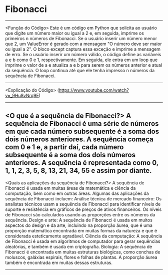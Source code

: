 # Fibonacci

------------------------------------------------------------------------------------------------------------------------------------------------------------------------------------------------------------------------------------------------------

<Função do Código>
Este é um código em Python que solicita ao usuário que digite um número maior ou igual a 2 e, em seguida, imprime os primeiros n números de Fibonacci.
Se o usuário inserir um número menor que 2, um ValueError é gerado com a mensagem "O número deve ser maior ou igual a 2". O bloco except captura essa exceção e imprime a mensagem de erro.
Se o usuário inserir um número válido, o código define as variáveis a e b como 0 e 1, respectivamente. Em seguida, ele entra em um loop que imprime o valor de a e atualiza a e b para serem os números anterior e atual da sequência. O loop continua até que ele tenha impresso n números da sequência de Fibonacci.

------------------------------------------------------------------------------------------------------------------------------------------------------------------------------------------------------------------------------------------------------

<Explicação do Código>
(https://www.youtube.com/watch?v=_9Hu8vNrq9E)

------------------------------------------------------------------------------------------------------------------------------------------------------------------------------------------------------------------------------------------------------

<O que é a sequência de Fibonacci?>
A sequência de Fibonacci é uma série de números em que cada número subsequente é a soma dos dois números anteriores. A sequência começa com 0 e 1 e, a partir daí, cada número subsequente é a soma dos dois números anteriores. A sequência é representada como 0, 1, 1, 2, 3, 5, 8, 13, 21, 34, 55 e assim por diante.
------------------------------------------------------------------------------------------------------------------------------------------------------------------------------------------------------------------------------------------------------

<Quais as aplicações da sequência de Fibonacci?>
A sequência de Fibonacci é usada em muitas áreas da matemática e ciência da computação, bem como em outras áreas. Algumas das aplicações da sequência de Fibonacci incluem:
Análise técnica de mercado financeiro: Os analistas técnicos usam a sequência de Fibonacci para identificar níveis de suporte e resistência em gráficos de preços de ativos financeiros. Os níveis de Fibonacci são calculados usando as proporções entre os números da sequência.
Design e arte: A sequência de Fibonacci é usada em muitos aspectos do design e da arte, incluindo na proporção áurea, que é uma proporção matemática encontrada em muitas formas da natureza e que é considerada esteticamente agradável.
Ciência da computação: A sequência de Fibonacci é usada em algoritmos de computador para gerar sequências aleatórias, e também é usada em criptografia.
Biologia: A sequência de Fibonacci é encontrada em muitas estruturas biológicas, como conchas de moluscos, galáxias espirais, flores e folhas de plantas. A proporção áurea também é encontrada em muitas dessas estruturas.

------------------------------------------------------------------------------------------------------------------------------------------------------------------------------------------------------------------------------------------------------
